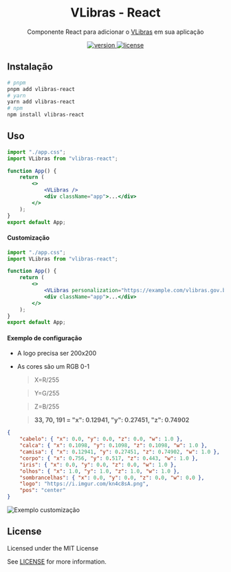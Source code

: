 <h1 align="center">VLibras - React</h1>

<p align="center">
    Componente React para adicionar o <a href="https://www.gov.br/governodigital/pt-br/vlibras" target="_blank">VLibras</a> em sua aplicação
</p>

<p align="center">
    <a href="https://www.npmjs.com/package/vlibras-react">
        <img
            src="https://img.shields.io/npm/v/vlibras-react?style=for-the-badge&color=005AFF&labelColor=0f0f0f"
            alt="version"
        />
    </a>
    <a href="https://github.com/cassiomaciell/vlibras-react/blob/main/LICENSE" target="_blank">
        <img
            src="https://img.shields.io/badge/license-MIT-%23d527f8?style=for-the-badge&color=ffae00&labelColor=0f0f0f"
            alt="license"
        />
    </a>
</p>

## Instalação

```bash
# pnpm
pnpm add vlibras-react
# yarn
yarn add vlibras-react
# npm
npm install vlibras-react
```

## Uso

```jsx
import "./app.css";
import VLibras from "vlibras-react";

function App() {
    return (
        <>
            <VLibras />
            <div className="app">...</div>
        </>
    );
}
export default App;
```

#### Customização

```jsx
import "./app.css";
import VLibras from "vlibras-react";

function App() {
    return (
        <>
            <VLibras personalization="https://example.com/vlibras.gov.br.json" opacity={0.5} />
            <div className="app">...</div>
        </>
    );
}
export default App;
```

#### Exemplo de configuração

- A logo precisa ser 200x200
- As cores são um RGB 0-1

  > X=R/255

  > Y=G/255

  > Z=B/255

  > **33, 70, 191 = "x": 0.12941, "y": 0.27451, "z": 0.74902**

```json
{
    "cabelo": { "x": 0.0, "y": 0.0, "z": 0.0, "w": 1.0 },
    "calca": { "x": 0.1098, "y": 0.1098, "z": 0.1098, "w": 1.0 },
    "camisa": { "x": 0.12941, "y": 0.27451, "z": 0.74902, "w": 1.0 },
    "corpo": { "x": 0.756, "y": 0.517, "z": 0.443, "w": 1.0 },
    "iris": { "x": 0.0, "y": 0.0, "z": 0.0, "w": 1.0 },
    "olhos": { "x": 1.0, "y": 1.0, "z": 1.0, "w": 1.0 },
    "sombrancelhas": { "x": 0.0, "y": 0.0, "z": 0.0, "w": 0.0 },
    "logo": "https://i.imgur.com/kn4c8sA.png",
    "pos": "center"
}
```

![Exemplo customização](https://i.imgur.com/L68Fe8q.png)

## License

Licensed under the MIT License

See [LICENSE](./LICENSE) for more information.
